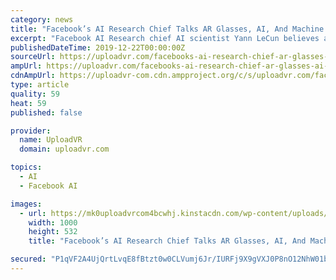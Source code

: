 ```yaml
---
category: news
title: "Facebook’s AI Research Chief Talks AR Glasses, AI, And Machine Learning"
excerpt: "Facebook AI Research chief AI scientist Yann LeCun believes augmented reality glasses are an ideal challenge for machine learning (ML) practitioners — a “killer app” — because they involve a confluence of unsolved problems. Perfect AR glasses will ..."
publishedDateTime: 2019-12-22T00:00:00Z
sourceUrl: https://uploadvr.com/facebooks-ai-research-chief-ar-glasses-ai-machine-learning/
ampUrl: https://uploadvr.com/facebooks-ai-research-chief-ar-glasses-ai-machine-learning/?amp
cdnAmpUrl: https://uploadvr-com.cdn.ampproject.org/c/s/uploadvr.com/facebooks-ai-research-chief-ar-glasses-ai-machine-learning/?amp
type: article
quality: 59
heat: 59
published: false

provider:
  name: UploadVR
  domain: uploadvr.com

topics:
  - AI
  - Facebook AI

images:
  - url: https://mk0uploadvrcom4bcwhj.kinstacdn.com/wp-content/uploads/2019/12/facebook-zuckerberg-ar-glasses-on-stage-screenshot-livestream.jpg
    width: 1000
    height: 532
    title: "Facebook’s AI Research Chief Talks AR Glasses, AI, And Machine Learning"

secured: "P1qVF2A4UjQrtLvqE8fBtzt0w0CLVumj6Jr/IURFj9X9gVXJ0P8nO12NhW01bWwq1f6j3xUN0BWOU6/bXyI/gsvvG5XNW9EWvniQQzoRVyS6VvY8yE9varyAfXPWn33NYdLtzT0H+pydKTS+PdYRA939B/lyn9xZIU2604NvrONUpnyEFb0wI1VwyyimNNe4eMz/tugwyMx1qT3iAoqG6vHCYIcHNVKG5CbWra2tFFdw88jbqJHgFZK/OSBb3ELiK0y0hXpf75i/61wUTlIjfaIsv6KEAHKl7fbsFNDZjlQ=;+bcTzANiqe5LEKtsl4iTqA=="
---
```


